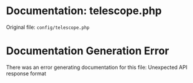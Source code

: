 # Documentation: telescope.php

Original file: `config/telescope.php`

# Documentation Generation Error

There was an error generating documentation for this file: Unexpected API response format